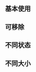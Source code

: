 ## 基本使用

<!-- @Code:basicUsage -->

## 可移除

<!-- @Code:removable -->

## 不同状态

<!-- @Code:differentStatus -->

## 不同大小

<!-- @Code:differentSizes -->